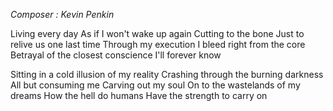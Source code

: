 *Composer : Kevin Penkin <br>*

Living every day
As if I won't wake up again
Cutting to the bone
Just to relive us one last time
Through my execution
I bleed right from the core
Betrayal of the closest conscience
I'll forever know

Sitting in a cold illusion of my reality
Crashing through the burning darkness
All but consuming me
Carving out my soul
On to the wastelands of my dreams
How the hell do humans
Have the strength to carry on